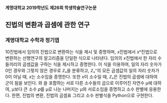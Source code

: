 #### 계명대학교 2019학년도 제26회 학생학술연구논문

## 진법의 변환과 곱셈에 관한 연구

### 계명대학교 수학과 정기엽

10진법에서 임의의 진법으로 변환하는 식을 제시 및 증명하며, 𝑥진법에서 𝑥ⁿ진법으로 변환하는 선행연구의 알고리즘을 단일한 식으로 나타낸다. 임의의 𝑥진법에서 한 자리 수들끼리의 곱셈값을 구하는 식을 제시하고 증명한다. 이 식을 이용하여, 일의 자리 숫자가 0인 경우와 그렇지 않은 경우로 ℤₓ을 분류하고, ℤₓ⁺의 모든 곱셈값의 일의 자리 숫자가 0이 아닐 때, 𝑥는 소수임을 증명한다. 또한 𝑥이 소수일 때, ℤₓ은 진법의 곱셈에 대하여 군이 됨을 보인다. 와 을 포함하는 서로 다른 소수들의 곱으로 이루어진 자연수 µ에 대하여, µ보다 큰 소수 𝑝를 µ로 나눈 나머지는 µ와 서로소임을 증명하고 소수 판별에 응용한다. 한편, 진법의 변환, 진법의 곱셈표 그리고 소수 판별식을 Python으로 구현한다.
